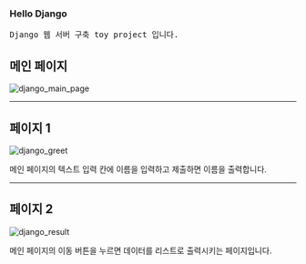 ### Hello Django
<pre>
Django 웹 서버 구축 toy project 입니다.
</pre>

## 메인 페이지

![django_main_page](https://user-images.githubusercontent.com/22446076/172339223-b790e3fe-3a4d-4a01-b5c4-a9dc1c0f9998.png)

----------

## 페이지 1
![django_greet](https://user-images.githubusercontent.com/22446076/172339347-1ee2a2d2-54d1-4593-8c05-54b6a2df16e9.png)

메인 페이지의 텍스트 입력 칸에 이름을 입력하고 제출하면 이름을 출력합니다.

----------

## 페이지 2
![django_result](https://user-images.githubusercontent.com/22446076/172339462-50c44bb9-5fd9-42ec-9307-1cf597c80e17.png)

메인 페이지의 이동 버튼을 누르면 데이터를 리스트로 출력시키는 페이지입니다.
